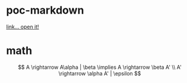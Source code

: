 <base target="_blank">

# poc-markdown

[link... open it!](https://www.eddymens.com/blog/how-to-make-a-markdown-link-open-in-another-tab)

# math
$$
A \rightarrow A\alpha | \beta \implies
A \rightarrow \beta A' \\
A' \rightarrow \alpha A' | \epsilon
$$
